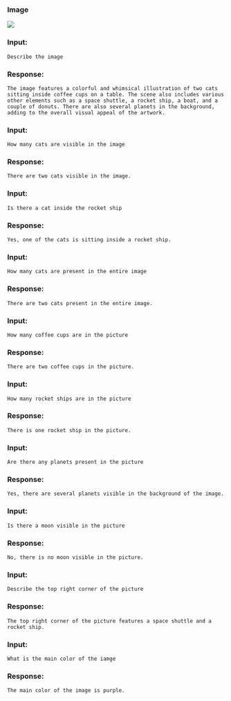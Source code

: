 ### **Image**

![](../Images/Chat02-Image.png)

### **Input:**

```Describe the image```

### **Response:**

```The image features a colorful and whimsical illustration of two cats sitting inside coffee cups on a table. The scene also includes various other elements such as a space shuttle, a rocket ship, a boat, and a couple of donuts. There are also several planets in the background, adding to the overall visual appeal of the artwork.```

### **Input:**

```How many cats are visible in the image```

### **Response:**

```There are two cats visible in the image.```

### **Input:**

```Is there a cat inside the rocket ship```

### **Response:**

```Yes, one of the cats is sitting inside a rocket ship.```

### **Input:**

```How many cats are present in the entire image```

### **Response:**

```There are two cats present in the entire image.```

### **Input:**

```How many coffee cups are in the picture```

### **Response:**

```There are two coffee cups in the picture.```

### **Input:**

```How many rocket ships are in the picture```

### **Response:**

```There is one rocket ship in the picture.```

### **Input:**

```Are there any planets present in the picture```

### **Response:**

```Yes, there are several planets visible in the background of the image.```

### **Input:**

```Is there a moon visible in the picture```

### **Response:**

```No, there is no moon visible in the picture.```

### **Input:**

```Describe the top right corner of the picture```

### **Response:**

```The top right corner of the picture features a space shuttle and a rocket ship.```

### **Input:**

```What is the main color of the iamge```

### **Response:**

```The main color of the image is purple.```
